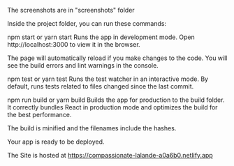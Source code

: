 The screenshots are in "screenshots" folder

Inside the project folder, you can run these commands:

npm start or yarn start
Runs the app in development mode.
Open http://localhost:3000 to view it in the browser.

The page will automatically reload if you make changes to the code.
You will see the build errors and lint warnings in the console.

npm test or yarn test
Runs the test watcher in an interactive mode.
By default, runs tests related to files changed since the last commit.

npm run build or yarn build
Builds the app for production to the build folder.
It correctly bundles React in production mode and optimizes the build for the best performance.

The build is minified and the filenames include the hashes.

Your app is ready to be deployed.

The Site is hosted at
https://compassionate-lalande-a0a6b0.netlify.app
